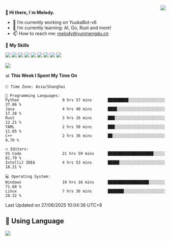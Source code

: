 <a href="#">
  <img align="right" src="https://github-readme-stats.vercel.app/api?username=melodyyuuka&count_private=true&show_icons=true" />
</a>

**👋 Hi there, I`m Melody.**

- 🔭 I’m currently working on YuukaBot-v6
- 🌱 I’m currently learning: AI, Go, Rust and more!
- 📫 How to reach me: melody@yunmengdu.cn

🌟 **My Skills** 

![](https://img.shields.io/badge/-Python-3e74a2?style=flat-square&logo=Python&logoColor=fff)
![](https://img.shields.io/badge/-Java-007396?style=flat-square&logo=OpenJDK&logoColor=fff)
![](https://img.shields.io/badge/-Node.js-339933?style=flat-square&logo=Node.js&logoColor=fff)
![](https://img.shields.io/badge/-Git-f05032?style=flat-square&logo=git&logoColor=fff)
![](https://img.shields.io/badge/-PostgreSQL-4169e1?style=flat-square&logo=PostgreSQL&logoColor=fff)
![](https://img.shields.io/badge/-Rust-000000?style=flat-square&logo=rust&logoColor=fff)
![](https://img.shields.io/badge/-VSCode-007acc?style=flat-square&logo=Visual-Studio-Code&logoColor=fff)
![](https://img.shields.io/badge/-FastAPI-009688?style=flat-square&logo=FastAPI&logoColor=fff)
![](https://img.shields.io/badge/-Linux-000000?style=flat-square&logo=Linux&logoColor=fff)


![](https://wakatime.com/badge/user/fa6dc0e2-47c5-4d2d-ae45-69fec6f2122c.svg)

<!--START_SECTION:waka-->
📊 **This Week I Spent My Time On** 

```text
🕑︎ Time Zone: Asia/Shanghai

💬 Programming Languages: 
Python                   9 hrs 57 mins       █████████░░░░░░░░░░░░░░░░   37.06 % 
Java                     4 hrs 40 mins       ████░░░░░░░░░░░░░░░░░░░░░   17.38 % 
Rust                     3 hrs 16 mins       ███░░░░░░░░░░░░░░░░░░░░░░   12.21 % 
YAML                     2 hrs 58 mins       ███░░░░░░░░░░░░░░░░░░░░░░   11.05 % 
C++                      2 hrs 36 mins       ██░░░░░░░░░░░░░░░░░░░░░░░    9.70 % 

🔥 Editors: 
VS Code                  21 hrs 59 mins      ████████████████████░░░░░   81.79 % 
IntelliJ IDEA            4 hrs 53 mins       █████░░░░░░░░░░░░░░░░░░░░   18.21 % 

💻 Operating System: 
Windows                  19 hrs 16 mins      ██████████████████░░░░░░░   71.68 % 
Linux                    7 hrs 36 mins       ███████░░░░░░░░░░░░░░░░░░   28.32 % 
```


 Last Updated on 27/06/2025 10:04:36 UTC+8
<!--END_SECTION:waka-->

## 🥰 **Using Language**

![](https://github-readme-stats.vercel.app/api/wakatime?username=MelodyYuyuko&layout=compact&hide_border=true)
